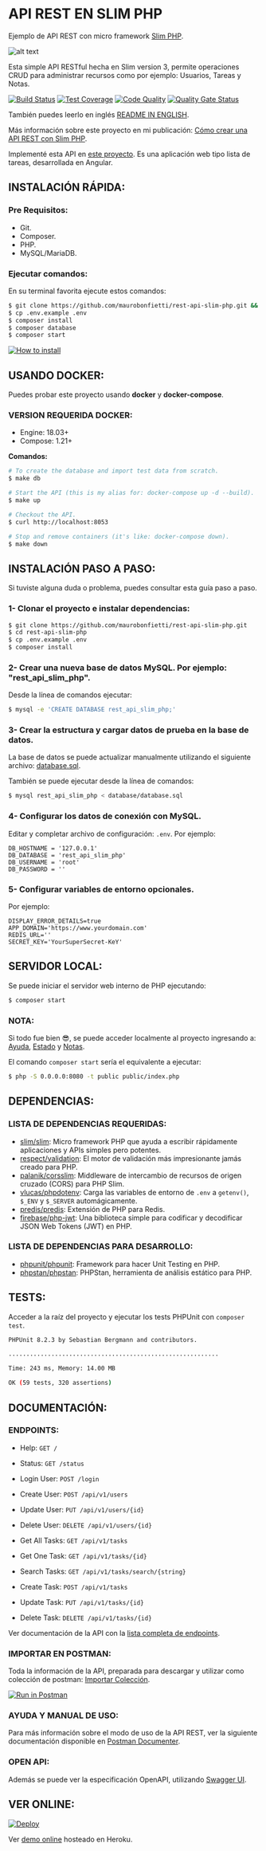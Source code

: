 # API REST EN SLIM PHP

Ejemplo de API REST con micro framework [Slim PHP](http://www.slimframework.com).

![alt text](extras/img/slim-logo.png "Slim PHP micro framework")

Esta simple API RESTful hecha en Slim version 3, permite operaciones CRUD para administrar recursos como por ejemplo: Usuarios, Tareas y Notas.

[![Build Status](https://travis-ci.org/maurobonfietti/rest-api-slim-php.svg?branch=master)](https://travis-ci.org/maurobonfietti/rest-api-slim-php)
[![Test Coverage](https://codeclimate.com/github/maurobonfietti/api-rest-slimphp/badges/coverage.svg)](https://codeclimate.com/github/maurobonfietti/api-rest-slimphp/coverage)
[![Code Quality](https://scrutinizer-ci.com/g/maurobonfietti/api-rest-slimphp/badges/quality-score.png?b=master)](https://scrutinizer-ci.com/g/maurobonfietti/api-rest-slimphp/?branch=master)
[![Quality Gate Status](https://sonarcloud.io/api/project_badges/measure?project=maurobonfietti_rest-api-slim-php&metric=alert_status)](https://sonarcloud.io/dashboard?id=maurobonfietti_rest-api-slim-php)

También puedes leerlo en inglés [README IN ENGLISH](README.md).

Más información sobre este proyecto en mi publicación: [Cómo crear una API REST con Slim PHP](https://maurobonfietti.github.io/2019-06-03-rest-api-slim-php/).

Implementé esta API en [este proyecto](https://github.com/maurobonfietti/rest-api-slim-php-web-app). Es una aplicación web tipo lista de tareas, desarrollada en Angular.


## INSTALACIÓN RÁPIDA:

### Pre Requisitos:

- Git.
- Composer.
- PHP.
- MySQL/MariaDB.


### Ejecutar comandos:

En su terminal favorita ejecute estos comandos:

```bash
$ git clone https://github.com/maurobonfietti/rest-api-slim-php.git && cd rest-api-slim-php
$ cp .env.example .env
$ composer install
$ composer database
$ composer start
```

[![How to install](extras/img/how-to-install-2.gif)](https://youtu.be/xQfTcKbD7NI)


## USANDO DOCKER:

Puedes probar este proyecto usando **docker** y **docker-compose**.


### VERSION REQUERIDA DOCKER:

* Engine: 18.03+
* Compose: 1.21+


**Comandos:**

```bash
# To create the database and import test data from scratch.
$ make db

# Start the API (this is my alias for: docker-compose up -d --build).
$ make up

# Checkout the API.
$ curl http://localhost:8053

# Stop and remove containers (it's like: docker-compose down).
$ make down
```


## INSTALACIÓN PASO A PASO:

Si tuviste alguna duda o problema, puedes consultar esta guía paso a paso.

### 1- Clonar el proyecto e instalar dependencias:

```bash
$ git clone https://github.com/maurobonfietti/rest-api-slim-php.git
$ cd rest-api-slim-php
$ cp .env.example .env
$ composer install
```


### 2- Crear una nueva base de datos MySQL. Por ejemplo: "rest_api_slim_php".

Desde la línea de comandos ejecutar:

```bash
$ mysql -e 'CREATE DATABASE rest_api_slim_php;'
```


### 3- Crear la estructura y cargar datos de prueba en la base de datos.

La base de datos se puede actualizar manualmente utilizando el siguiente archivo: [database.sql](database/database.sql).

También se puede ejecutar desde la línea de comandos:

```bash
$ mysql rest_api_slim_php < database/database.sql
```


### 4- Configurar los datos de conexión con MySQL.

Editar y completar archivo de configuración: `.env`. Por ejemplo:

```
DB_HOSTNAME = '127.0.0.1'
DB_DATABASE = 'rest_api_slim_php'
DB_USERNAME = 'root'
DB_PASSWORD = ''
```


### 5- Configurar variables de entorno opcionales.

Por ejemplo:

```
DISPLAY_ERROR_DETAILS=true
APP_DOMAIN='https://www.yourdomain.com'
REDIS_URL=''
SECRET_KEY='YourSuperSecret-KeY'
```


## SERVIDOR LOCAL:

Se puede iniciar el servidor web interno de PHP ejecutando:

```bash
$ composer start
```


### NOTA:

Si todo fue bien :sunglasses:, se puede acceder localmente al proyecto ingresando a: 
[Ayuda](http://localhost:8080), 
[Estado](http://localhost:8080/status) y
[Notas](http://localhost:8080/api/v1/notes).

El comando `composer start` sería el equivalente a ejecutar:

```bash
$ php -S 0.0.0.0:8080 -t public public/index.php
```


## DEPENDENCIAS:

### LISTA DE DEPENDENCIAS REQUERIDAS:

- [slim/slim](https://github.com/slimphp/Slim): Micro framework PHP que ayuda a escribir rápidamente aplicaciones y APIs simples pero potentes.
- [respect/validation](https://github.com/Respect/Validation): El motor de validación más impresionante jamás creado para PHP.
- [palanik/corsslim](https://github.com/palanik/CorsSlim): Middleware de intercambio de recursos de origen cruzado (CORS) para PHP Slim.
- [vlucas/phpdotenv](https://github.com/vlucas/phpdotenv): Carga las variables de entorno de `.env` a `getenv()`, `$_ENV` y `$_SERVER` automágicamente.
- [predis/predis](https://github.com/phpredis/phpredis): Extensión de PHP para Redis.
- [firebase/php-jwt](https://github.com/firebase/php-jwt): Una biblioteca simple para codificar y decodificar JSON Web Tokens (JWT) en PHP.

### LISTA DE DEPENDENCIAS PARA DESARROLLO:

- [phpunit/phpunit](https://github.com/sebastianbergmann/phpunit): Framework para hacer Unit Testing en PHP.
- [phpstan/phpstan](https://github.com/phpstan/phpstan): PHPStan, herramienta de análisis estático para PHP.


## TESTS:

Acceder a la raíz del proyecto y ejecutar los tests PHPUnit con `composer test`.

```bash
PHPUnit 8.2.3 by Sebastian Bergmann and contributors.

...........................................................                                                                                                            59 / 59 (100%)

Time: 243 ms, Memory: 14.00 MB

OK (59 tests, 320 assertions)
```


## DOCUMENTACIÓN:

### ENDPOINTS:

- Help: `GET /`

- Status: `GET /status`

- Login User: `POST /login`

- Create User: `POST /api/v1/users`

- Update User: `PUT /api/v1/users/{id}`

- Delete User: `DELETE /api/v1/users/{id}`

- Get All Tasks: `GET /api/v1/tasks`

- Get One Task: `GET /api/v1/tasks/{id}`

- Search Tasks: `GET /api/v1/tasks/search/{string}`

- Create Task: `POST /api/v1/tasks`

- Update Task: `PUT /api/v1/tasks/{id}`

- Delete Task: `DELETE /api/v1/tasks/{id}`

Ver documentación de la API con la [lista completa de endpoints](extras/docs/endpoints.md).


### IMPORTAR EN POSTMAN:

Toda la información de la API, preparada para descargar y utilizar como colección de postman: [Importar Colección](https://www.getpostman.com/collections/b8493a923ab81ef53ebb).

[![Run in Postman](https://run.pstmn.io/button.svg)](https://app.getpostman.com/run-collection/b8493a923ab81ef53ebb)


### AYUDA Y MANUAL DE USO:

Para más información sobre el modo de uso de la API REST, ver la siguiente documentación disponible en [Postman Documenter](https://documenter.getpostman.com/view/1915278/RztfwByr).


### OPEN API:

Además se puede ver la especificación OpenAPI, utilizando [Swagger UI](https://rest-api-slim-php.herokuapp.com/docs/index.html).


## VER ONLINE:

[![Deploy](https://www.herokucdn.com/deploy/button.svg)](https://heroku.com/deploy)

Ver [demo online](http://bit.ly/2DdwKkd) hosteado en Heroku.
